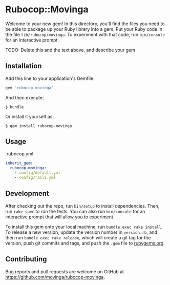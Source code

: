 # Rubocop::Movinga

Welcome to your new gem! In this directory, you'll find the files you need to be able to package up your Ruby library into a gem. Put your Ruby code in the file `lib/rubocop/movinga`. To experiment with that code, run `bin/console` for an interactive prompt.

TODO: Delete this and the text above, and describe your gem

## Installation

Add this line to your application's Gemfile:

```ruby
gem 'rubocop-movinga'
```

And then execute:

    $ bundle

Or install it yourself as:

    $ gem install rubocop-movinga

## Usage

.rubocop.yml

```yml
inherit_gem:
  rubocop-movinga:
    - config/default.yml
    - config/rails.yml
```

## Development

After checking out the repo, run `bin/setup` to install dependencies. Then, run `rake spec` to run the tests. You can also run `bin/console` for an interactive prompt that will allow you to experiment.

To install this gem onto your local machine, run `bundle exec rake install`. To release a new version, update the version number in `version.rb`, and then run `bundle exec rake release`, which will create a git tag for the version, push git commits and tags, and push the `.gem` file to [rubygems.org](https://rubygems.org).

## Contributing

Bug reports and pull requests are welcome on GitHub at https://github.com/movinga/rubocop-movinga.
